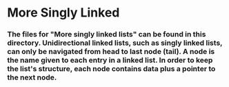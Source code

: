 # More Singly Linked
### The files for "More singly linked lists" can be found in this directory. Unidirectional linked lists, such as singly linked lists, can only be navigated from head to last node (tail). A node is the name given to each entry in a linked list. In order to keep the list's structure, each node contains data plus a pointer to the next node.
